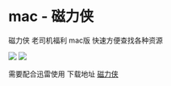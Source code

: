 # mac - 磁力侠
磁力侠 老司机福利 mac版 快速方便查找各种资源

<img src="https://github.com/20160606/mac-/blob/master/2_UWU5QBR5JYSXBZA.png.jpeg">

<img src="https://github.com/20160606/mac-/blob/master/2_UWU5QBR5JYSXBZA.png.jpeg">

需要配合迅雷使用
下载地址
<a href="https://raw.githubusercontent.com/20160606/mac-/master/磁力侠.dmg">磁力侠</a>
